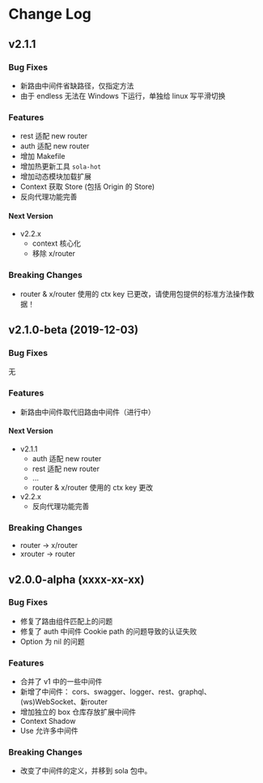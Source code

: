 # Change Log

## v2.1.1

### Bug Fixes

+ 新路由中间件省缺路径，仅指定方法
+ 由于 endless 无法在 Windows 下运行，单独给 linux 写平滑切换

### Features

+ rest 适配 new router
+ auth 适配 new router
+ 增加 Makefile
+ 增加热更新工具 `sola-hot`
+ 增加动态模块加载扩展
+ Context 获取 Store (包括 Origin 的 Store)
+ 反向代理功能完善

#### Next Version

+ v2.2.x
    + context 核心化
    + 移除 x/router

### Breaking Changes

+ router & x/router 使用的 ctx key 已更改，请使用包提供的标准方法操作数据！

## v2.1.0-beta (2019-12-03)

### Bug Fixes

无

### Features

+ 新路由中间件取代旧路由中间件（进行中）

#### Next Version

+ v2.1.1
    + auth 适配 new router
    + rest 适配 new router
    + ...
    + router & x/router 使用的 ctx key 更改
+ v2.2.x
    + 反向代理功能完善

### Breaking Changes

+ router -> x/router
+ xrouter -> router

## v2.0.0-alpha (xxxx-xx-xx)

### Bug Fixes

+ 修复了路由组件匹配上的问题
+ 修复了 auth 中间件 Cookie path 的问题导致的认证失败
+ Option 为 nil 的问题

### Features

+ 合并了 v1 中的一些中间件
+ 新增了中间件： cors、swagger、logger、rest、graphql、(ws)WebSocket、新router
+ 增加独立的 box 仓库存放扩展中间件
+ Context Shadow
+ Use 允许多中间件

### Breaking Changes

+ 改变了中间件的定义，并移到 sola 包中。
